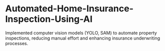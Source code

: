 # Automated-Home-Insurance-Inspection-Using-AI
Implemented computer vision models (YOLO, SAM) to automate property inspections, reducing manual effort and enhancing insurance underwriting processes.
